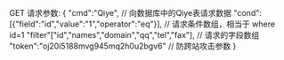 <?php
    require("controller/controller.php");
    \woo\controller\Controller::run();
?>
GET 请求参数:
{
    "cmd":"Qiye", // 向数据库中的Qiye表请求数据
    "cond":[{"field":"id","value":"1","operator":"eq"}], // 请求条件数组，相当于 where id=1
    "filter"["id","names","domain","qq","tel","fax"], // 请求的字段数组
    "token":"oj20i5188mvg945mq2h0u2bgv6"  // 防跨站攻击参数
}
